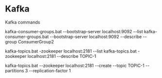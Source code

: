 # Kafka


Kafka commands

kafka-consumer-groups.bat --bootstrap-server localhost:9092 --list
kafka-consumer-groups.bat --bootstrap-server localhost:9092 --describe --group ConsumerGroup2

kafka-topics.bat -zookeeper localhost:2181 --list
kafka-topics.bat -zookeeper localhost:2181 --describe TOPIC-1


kafka-topics.bat --zookeeper localhost:2181 --create --topic TOPIC-1 --partitions 3 --replication-factor 1
